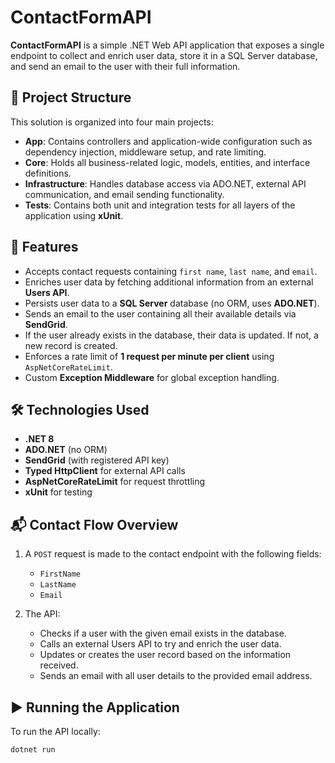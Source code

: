 # ContactFormAPI

**ContactFormAPI** is a simple .NET Web API application that exposes a single endpoint to collect and enrich user data, store it in a SQL Server database, and send an email to the user with their full information.

## 🧩 Project Structure

This solution is organized into four main projects:

- **App**: Contains controllers and application-wide configuration such as dependency injection, middleware setup, and rate limiting.
- **Core**: Holds all business-related logic, models, entities, and interface definitions.
- **Infrastructure**: Handles database access via ADO.NET, external API communication, and email sending functionality.
- **Tests**: Contains both unit and integration tests for all layers of the application using **xUnit**.

## 🚀 Features

- Accepts contact requests containing `first name`, `last name`, and `email`.
- Enriches user data by fetching additional information from an external **Users API**.
- Persists user data to a **SQL Server** database (no ORM, uses **ADO.NET**).
- Sends an email to the user containing all their available details via **SendGrid**.
- If the user already exists in the database, their data is updated. If not, a new record is created.
- Enforces a rate limit of **1 request per minute per client** using `AspNetCoreRateLimit`.
- Custom **Exception Middleware** for global exception handling.

## 🛠️ Technologies Used

- **.NET 8**
- **ADO.NET** (no ORM)
- **SendGrid** (with registered API key)
- **Typed HttpClient** for external API calls
- **AspNetCoreRateLimit** for request throttling
- **xUnit** for testing

## 📬 Contact Flow Overview

1. A `POST` request is made to the contact endpoint with the following fields:
   - `FirstName`
   - `LastName`
   - `Email`

2. The API:
   - Checks if a user with the given email exists in the database.
   - Calls an external Users API to try and enrich the user data.
   - Updates or creates the user record based on the information received.
   - Sends an email with all user details to the provided email address.

## ▶️ Running the Application

To run the API locally:

```bash
dotnet run
